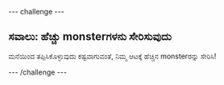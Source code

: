 \--- challenge \---

## ಸವಾಲು: ಹೆಚ್ಚು monsterಗಳನು ಸೇರಿಸುವುದು

ಮನೆಯಿಂದ ತಪ್ಪಿಸಿಕೊಳ್ಳುವುದು ಕಷ್ಟವಾಗುವಂತೆ, ನಿಮ್ಮ ಆಟಕ್ಕೆ ಹೆಚ್ಚಿನ monsterರನ್ನು ಸೇರಿಸಿ!

\--- /challenge \---